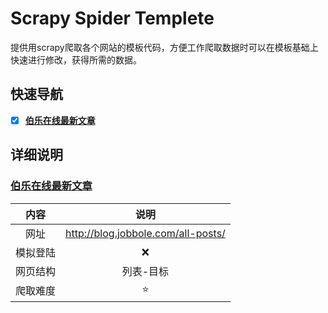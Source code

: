 # Scrapy Spider Templete
提供用scrapy爬取各个网站的模板代码，方便工作爬取数据时可以在模板基础上快速进行修改，获得所需的数据。

## 快速导航

- [x] **[伯乐在线最新文章](http://blog.jobbole.com/all-posts/)**

## 详细说明

### [伯乐在线最新文章](https://github.com/neuclil/scrapy-spider-templete/tree/master/jobbole) 

|  内容  |                 说明                 |
| :--: | :--------------------------------: |
|  网址  | http://blog.jobbole.com/all-posts/ |
| 模拟登陆 |                :x:                 |
| 网页结构 |               列表-目标                |
| 爬取难度 |               :star:               |



